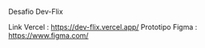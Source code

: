 Desafio Dev-Flix

Link Vercel : https://dev-flix.vercel.app/
Prototipo Figma : https://www.figma.com/
